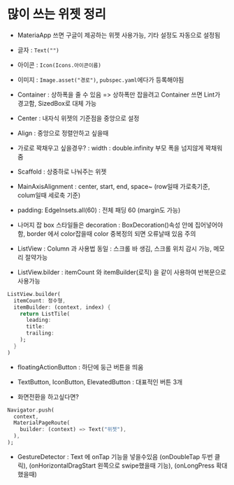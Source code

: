 # 많이 쓰는 위젯 정리
- MateriaApp 쓰면 구글이 제공하는 위젯 사용가능, 기타 설정도 자동으로 설정됨
- 글자   : `Text("")`
- 아이콘 : `Icon(Icons.아이콘이름)`
- 이미지 : `Image.asset("경로")`, `pubspec.yaml`에다가 등록해야됨

- Container : 상하폭을 줄 수 있음 => 상하폭만 잡을려고 Container 쓰면 Lint가 경고함, SizedBox로 대체 가능

- Center : 내자식 위젯의 기준점을 중앙으로 설정
- Align : 중앙으로 정렬안하고 싶을때
- 가로로 꽉채우고 싶을경우? : width : double.infinity 부모 폭을 넘지않게 꽉채워줌
    
- Scaffold : 상중하로 나눠주는 위젯

- MainAxisAlignment : center, start, end, space~ (row일때 가로축기준, colum일때 세로축 기준)

- padding: EdgeInsets.all(60) : 전체 패딩 60 (margin도 가능)

- 나머지 잡 box 스타일들은 decoration : BoxDecoration()속성 안에 집어넣어야함, border 에서 color잡을때 color 중복정의 되면 오류날때 있음 주의

- ListView : Column 과 사용법 동일 : 스크롤 바 생김, 스크롤 위치 감시 가능, 메모리 절약가능

- ListView.bilder : itemCount 와 itemBuilder(로직) 을 같이 사용하여 반복문으로 사용가능
```dart
ListView.builder(
  itemCount: 정수형,
  itemBuilder: (context, index) {
    return ListTile(
      leading:
      title:
      trailing:
    );
  }
)
```
- floatingActionButton : 하단에 둥근 버튼을 띄움

- TextButton, IconButton, ElevatedButton : 대표적인 버튼 3개

- 화면전환을 하고싶다면?
```dart
Navigator.push(
  context,
  MaterialPageRoute(
    builder: (context) => Text("위젯"),
  ),
);
```

- GestureDetector : Text 에 onTap 기능을 넣을수있음 (onDoubleTap 두번 클릭), (onHorizontalDragStart  왼쪽으로 swipe했을때 기능), (onLongPress 확대했을때)

